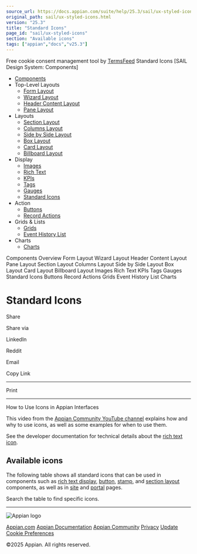 ```yaml
---
source_url: https://docs.appian.com/suite/help/25.3/sail/ux-styled-icons.html
original_path: sail/ux-styled-icons.html
version: "25.3"
title: "Standard Icons"
page_id: "sail/ux-styled-icons"
section: "Available icons"
tags: ["appian","docs","v25.3"]
---
```



Free cookie consent management tool by [TermsFeed](https://www.termsfeed.com/) Standard Icons \[SAIL Design System: Components\]

-   [Components](/suite/help/25.3/sail/components.html)
-   Top-Level Layouts
    -   [Form Layout](/suite/help/25.3/sail/ux-form-layout.html)
    -   [Wizard Layout](/suite/help/25.3/sail/ux-wizard-layout.html)
    -   [Header Content Layout](/suite/help/25.3/sail/ux-header-content-layout.html)
    -   [Pane Layout](/suite/help/25.3/sail/ux-pane-layout.html)
-   Layouts
    -   [Section Layout](/suite/help/25.3/sail/ux-section-layout.html)
    -   [Columns Layout](/suite/help/25.3/sail/ux-columns-layout.html)
    -   [Side by Side Layout](/suite/help/25.3/sail/ux-side-by-side-layout.html)
    -   [Box Layout](/suite/help/25.3/sail/ux-box-layout.html)
    -   [Card Layout](/suite/help/25.3/sail/ux-card-layout.html)
    -   [Billboard Layout](/suite/help/25.3/sail/ux-billboard-layout.html)
-   Display
    -   [Images](/suite/help/25.3/sail/ux-images.html)
    -   [Rich Text](/suite/help/25.3/sail/ux-rich-text.html)
    -   [KPIs](/suite/help/25.3/sail/ux-kpi.html)
    -   [Tags](/suite/help/25.3/sail/ux-tags.html)
    -   [Gauges](/suite/help/25.3/sail/ux-gauge.html)
    -   [Standard Icons](#)
-   Action
    -   [Buttons](/suite/help/25.3/sail/ux-buttons.html)
    -   [Record Actions](/suite/help/25.3/sail/ux-record-actions.html)
-   Grids & Lists
    -   [Grids](/suite/help/25.3/sail/ux-grids.html)
    -   [Event History List](/suite/help/25.3/sail/ux-event-history-list.html)
-   Charts
    -   [Charts](/suite/help/25.3/sail/ux-charts.html)

Components Overview Form Layout Wizard Layout Header Content Layout Pane Layout Section Layout Columns Layout Side by Side Layout Box Layout Card Layout Billboard Layout Images Rich Text KPIs Tags Gauges Standard Icons Buttons Record Actions Grids Event History List Charts

# Standard Icons

Share

Share via

LinkedIn

Reddit

Email

Copy Link

* * *

Print

* * *

How to Use Icons in Appian Interfaces

This video from the [Appian Community YouTube channel](https://www.youtube.com/@AppianCommunity) explains how and why to use icons, as well as some examples for when to use them.

See the developer documentation for technical details about the [rich text icon](/suite/help/25.3/Styled_Icon_Component.html).

## Available icons

The following table shows all standard icons that can be used in components such as [rich text display](../Rich_Text_Component.html), [button](../Button_Component.html), [stamp](../Stamp_Component.html), and [section layout](../Section_Layout.html) components, as well as in [site](../sites_object.html) and [portal](../portal-object.html) pages.

Search the table to find specific icons.

* * *

![Appian logo](../images/design-sys/logo-appian-white-rebrand.svg)

[Appian.com](https://www.appian.com/) [Appian Documentation](/suite/help/25.3/) [Appian Community](https://community.appian.com) [Privacy](https://appian.com/legal/privacy-information.html) [Update Cookie Preferences](#)
 

©2025 Appian. All rights reserved.